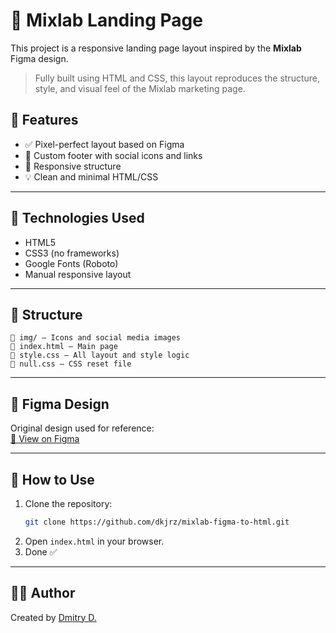 # 🎨 Mixlab Landing Page

This project is a responsive landing page layout inspired by the **Mixlab** Figma design.

> Fully built using HTML and CSS, this layout reproduces the structure, style, and visual feel of the Mixlab marketing page.

## 📌 Features

- ✅ Pixel-perfect layout based on Figma
- 🎨 Custom footer with social icons and links
- 📱 Responsive structure
- 💡 Clean and minimal HTML/CSS

---

## 🧱 Technologies Used

- HTML5
- CSS3 (no frameworks)
- Google Fonts (Roboto)
- Manual responsive layout

---

## 📁 Structure

```
📁 img/ — Icons and social media images
📄 index.html — Main page
📄 style.css — All layout and style logic
📄 null.css — CSS reset file
```

---

## 🔗 Figma Design

Original design used for reference:  
[🎨 View on Figma](https://www.figma.com/design/DaaJKR5iP3ii5TsSAENO4u/Mixlab?node-id=1-2)


---

## 🔧 How to Use

1. Clone the repository:
   ```bash
   git clone https://github.com/dkjrz/mixlab-figma-to-html.git
   ```
2. Open `index.html` in your browser.
3. Done ✅

---

## 🧑‍💻 Author
Created by [Dmitry D.](https://github.com/dkjrz)

   
